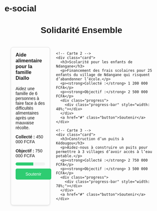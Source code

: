 # e-social
<!DOCTYPE html>
<html lang="fr">
<head>
  <meta charset="UTF-8">
  <title>Solidarité Ensemble</title>
  <style>
    body {
      font-family: Arial, sans-serif;
    }
    .container {
      display: flex;
      justify-content: center;
      gap: 20px;
      padding: 20px;
    }
    .card {
      border: 1px solid #ddd;
      border-radius: 8px;
      padding: 15px;
      width: 250px;
      box-shadow: 0 2px 5px rgba(0,0,0,0.1);
    }
    .card h3 {
      margin-top: 0;
    }
    .progress {
      background-color: #f3f3f3;
      border-radius: 5px;
      overflow: hidden;
      margin: 10px 0;
    }
    .progress-bar {
      height: 10px;
      background-color: #2ecc71;
    }
    .button {
      background-color: #2ecc71;
      color: white;
      padding: 10px;
      text-align: center;
      border: none;
      border-radius: 5px;
      cursor: pointer;
      display: block;
      width: 100%;
      text-decoration: none;
    }
  </style>
</head>
<body>

  <h1 style="text-align:center;">Solidarité Ensemble</h1>

  <div class="container">
    <!-- Carte 1 -->
    <div class="card">
      <h3>Aide alimentaire pour la famille Diallo</h3>
      <p>Aidez une famille de 6 personnes à faire face à des difficultés alimentaires après une mauvaise récolte.</p>
      <p><strong>Collecté :</strong> 450 000 FCFA</p>
      <p><strong>Objectif :</strong> 750 000 FCFA</p>
      <div class="progress">
        <div class="progress-bar" style="width: 60%;"></div>
      </div>
      <a href="#" class="button">Soutenir</a>
    </div>

    <!-- Carte 2 -->
    <div class="card">
      <h3>Scolarité pour les enfants de Ndangane</h3>
      <p>Financement des frais scolaires pour 25 enfants du village de Ndangane qui risquent d’abandonner l’école.</p>
      <p><strong>Collecté :</strong> 1 200 000 FCFA</p>
      <p><strong>Objectif :</strong> 2 500 000 FCFA</p>
      <div class="progress">
        <div class="progress-bar" style="width: 48%;"></div>
      </div>
      <a href="#" class="button">Soutenir</a>
    </div>

    <!-- Carte 3 -->
    <div class="card">
      <h3>Construction d’un puits à Kédougou</h3>
      <p>Aidez-nous à construire un puits pour permettre à 3 villages d’avoir accès à l’eau potable.</p>
      <p><strong>Collecté :</strong> 2 750 000 FCFA</p>
      <p><strong>Objectif :</strong> 3 500 000 FCFA</p>
      <div class="progress">
        <div class="progress-bar" style="width: 78%;"></div>
      </div>
      <a href="#" class="button">Soutenir</a>
    </div>
  </div>

</body>
</html>
